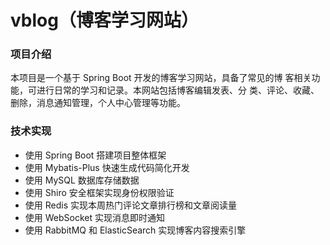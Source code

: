 # vblog（博客学习网站）
### 项目介绍
本项目是一个基于 Spring Boot 开发的博客学习网站，具备了常见的博
客相关功能，可进行日常的学习和记录。本网站包括博客编辑发表、分
类、评论、收藏、删除，消息通知管理，个人中心管理等功能。

### 技术实现
- 使用 Spring Boot 搭建项目整体框架
- 使用 Mybatis-Plus 快速生成代码简化开发
- 使用 MySQL 数据库存储数据
- 使用 Shiro 安全框架实现身份权限验证
- 使用 Redis 实现本周热门评论文章排行榜和文章阅读量
- 使用 WebSocket 实现消息即时通知
- 使用 RabbitMQ 和 ElasticSearch 实现博客内容搜索引擎
